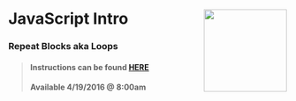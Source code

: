 # JavaScript Intro <img align="right" src="https://github.com/Learning-Fuze/prototypes_C7.17/blob/assets/assets/images/logos/LF_LOGO.png?raw=true" width="150">
### Repeat Blocks aka Loops

>#### Instructions can be found <a href="http://learning-fuze.github.io/prototypes_C7.17/#/JS-Repeat-Blocks" target="_blank">HERE</a>
>#### Available 4/19/2016 @ 8:00am